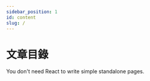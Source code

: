 ```yaml
---
sidebar_position: 1
id: content
slug: /
---
```


# 文章目錄

You don't need React to write simple standalone pages.
